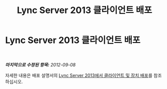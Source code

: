 ﻿---
title: Lync Server 2013 클라이언트 배포
TOCTitle: Lync Server 2013 클라이언트 배포
ms:assetid: c80a245e-df41-4d61-bd54-bf87b1757819
ms:mtpsurl: https://technet.microsoft.com/ko-kr/library/JJ205255(v=OCS.15)
ms:contentKeyID: 49305000
ms.date: 08/24/2015
mtps_version: v=OCS.15
ms.translationtype: HT
---

# Lync Server 2013 클라이언트 배포

 

_**마지막으로 수정된 항목:** 2012-09-08_

자세한 내용은 배포 설명서의 [Lync Server 2013에서 클라이언트 및 장치 배포](lync-server-2013-deploying-clients-and-devices.md)를 참조하십시오.

